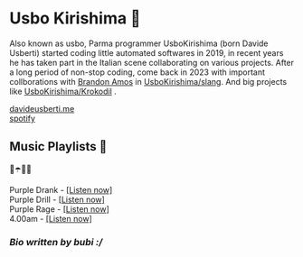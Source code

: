 # Usbo Kirishima 🍇

Also known as usbo, Parma programmer UsboKirishima (born Davide Usberti) started coding little automated softwares in 2019, in recent years he has taken part in the Italian scene collaborating on various projects. After a long period of non-stop coding, come back in  2023 with important collborations with [Brandon Amos](https://github.com/bamos) in [UsboKirishima/slang](https://github.com/UsboKirishima/slang). And big projects like  [UsboKirishima/Krokodil](https://github.com/UsboKirishima/krokodil) .

[davideusberti.me](https://davideusberti.me)<br/>
[spotify](https://open.spotify.com/user/r6zgsygw4x6fvx1qj24jvy9ef?si=2bff1bc748d64f72)

## Music Playlists 💜

🥤☂️👿🔮

Purple Drank - [[Listen now]](https://open.spotify.com/playlist/0uPV1U7WF8jMDT2GAsoY3l?si=7596cfcb323e4930)<br/>
Purple Drill - [[Listen now]](https://open.spotify.com/playlist/5ywx8qCuqQa7pc3IokVxzE?si=466567cb5ac24ff7)<br/> 
Purple Rage  - [[Listen now]](https://open.spotify.com/playlist/52oolDQWhIBeHS6ndCSE0j?si=6be148c7aa074a0f)<br/>
4.00am       - [[Listen now]](https://open.spotify.com/playlist/3waErf4KMA3iVDEzfemTPn?si=5e7f17be84674447)<br/>

### *Bio written by bubi :/*
